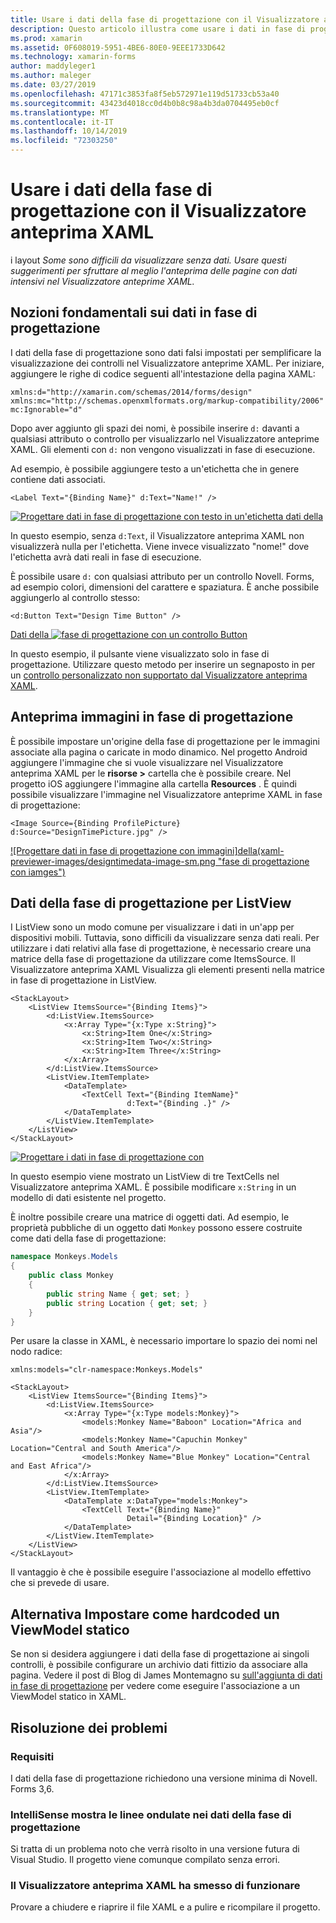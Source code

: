 ```yaml
---
title: Usare i dati della fase di progettazione con il Visualizzatore anteprima XAML
description: Questo articolo illustra come usare i dati in fase di progettazione per visualizzare layout intensivi dei dati nel Visualizzatore anteprima XAML senza eseguire l'app.
ms.prod: xamarin
ms.assetid: 0F608019-5951-4BE6-80E0-9EEE1733D642
ms.technology: xamarin-forms
author: maddyleger1
ms.author: maleger
ms.date: 03/27/2019
ms.openlocfilehash: 47171c3853fa8f5eb572971e119d51733cb53a40
ms.sourcegitcommit: 43423d4018cc0d4b0b8c98a4b3da0704495eb0cf
ms.translationtype: MT
ms.contentlocale: it-IT
ms.lasthandoff: 10/14/2019
ms.locfileid: "72303250"
---
```

# <a name="use-design-time-data-with-the-xaml-previewer"></a>Usare i dati della fase di progettazione con il Visualizzatore anteprima XAML

i layout _Some sono difficili da visualizzare senza dati. Usare questi suggerimenti per sfruttare al meglio l'anteprima delle pagine con dati intensivi nel Visualizzatore anteprime XAML._

## <a name="design-time-data-basics"></a>Nozioni fondamentali sui dati in fase di progettazione

I dati della fase di progettazione sono dati falsi impostati per semplificare la visualizzazione dei controlli nel Visualizzatore anteprime XAML. Per iniziare, aggiungere le righe di codice seguenti all'intestazione della pagina XAML:

```xaml
xmlns:d="http://xamarin.com/schemas/2014/forms/design"
xmlns:mc="http://schemas.openxmlformats.org/markup-compatibility/2006"
mc:Ignorable="d"
```

Dopo aver aggiunto gli spazi dei nomi, è possibile inserire `d:` davanti a qualsiasi attributo o controllo per visualizzarlo nel Visualizzatore anteprime XAML. Gli elementi con `d:` non vengono visualizzati in fase di esecuzione.

Ad esempio, è possibile aggiungere testo a un'etichetta che in genere contiene dati associati.

```xaml
<Label Text="{Binding Name}" d:Text="Name!" />
```

[![Progettare dati in fase di progettazione con testo in un'etichetta dati della](xaml-previewer-images/designtimedata-label-sm.png "fase di progettazione con testo un'etichetta")](xaml-previewer-images/designtimedata-label-lg.png#lightbox)

In questo esempio, senza `d:Text`, il Visualizzatore anteprima XAML non visualizzerà nulla per l'etichetta. Viene invece visualizzato "nome!" dove l'etichetta avrà dati reali in fase di esecuzione.

È possibile usare `d:` con qualsiasi attributo per un controllo Novell. Forms, ad esempio colori, dimensioni del carattere e spaziatura. È anche possibile aggiungerlo al controllo stesso:

```xaml
<d:Button Text="Design Time Button" />
```

[Dati della ![fase di progettazione con un controllo Button](xaml-previewer-images/designtimedata-controls-sm.png "dati della fase di progettazione con un controllo Button")](xaml-previewer-images/designtimedata-controls-lg.png#lightbox)

In questo esempio, il pulsante viene visualizzato solo in fase di progettazione. Utilizzare questo metodo per inserire un segnaposto in per un [controllo personalizzato non supportato dal Visualizzatore anteprima XAML](render-custom-controls.md).

## <a name="preview-images-at-design-time"></a>Anteprima immagini in fase di progettazione

È possibile impostare un'origine della fase di progettazione per le immagini associate alla pagina o caricate in modo dinamico. Nel progetto Android aggiungere l'immagine che si vuole visualizzare nel Visualizzatore anteprima XAML per le **risorse >** cartella che è possibile creare. Nel progetto iOS aggiungere l'immagine alla cartella **Resources** . È quindi possibile visualizzare l'immagine nel Visualizzatore anteprime XAML in fase di progettazione:

```xaml
<Image Source={Binding ProfilePicture} d:Source="DesignTimePicture.jpg" />
```

[![Progettare dati in fase di progettazione con immagini]della(xaml-previewer-images/designtimedata-image-sm.png "fase di progettazione con iamges")](xaml-previewer-images/designtimedata-image-lg.png#lightbox)

## <a name="design-time-data-for-listviews"></a>Dati della fase di progettazione per ListView

I ListView sono un modo comune per visualizzare i dati in un'app per dispositivi mobili. Tuttavia, sono difficili da visualizzare senza dati reali. Per utilizzare i dati relativi alla fase di progettazione, è necessario creare una matrice della fase di progettazione da utilizzare come ItemsSource. Il Visualizzatore anteprima XAML Visualizza gli elementi presenti nella matrice in fase di progettazione in ListView.

```xaml
<StackLayout>
    <ListView ItemsSource="{Binding Items}">
        <d:ListView.ItemsSource>
            <x:Array Type="{x:Type x:String}">
                <x:String>Item One</x:String>
                <x:String>Item Two</x:String>
                <x:String>Item Three</x:String>
            </x:Array>
        </d:ListView.ItemsSource>
        <ListView.ItemTemplate>
            <DataTemplate>
                <TextCell Text="{Binding ItemName}"
                          d:Text="{Binding .}" />
            </DataTemplate>
        </ListView.ItemTemplate>
    </ListView>
</StackLayout>
```

[![Progettare i dati in fase di progettazione con](xaml-previewer-images/designtimedata-itemssource-sm.png "i dati della fase di progettazione di ListView con ListView")](xaml-previewer-images/designtimedata-itemssource-lg.png#lightbox)

In questo esempio viene mostrato un ListView di tre TextCells nel Visualizzatore anteprima XAML. È possibile modificare `x:String` in un modello di dati esistente nel progetto.

È inoltre possibile creare una matrice di oggetti dati. Ad esempio, le proprietà pubbliche di un oggetto dati `Monkey` possono essere costruite come dati della fase di progettazione:

```csharp
namespace Monkeys.Models
{
    public class Monkey
    {
        public string Name { get; set; }
        public string Location { get; set; }
    }
}
```

Per usare la classe in XAML, è necessario importare lo spazio dei nomi nel nodo radice:

```xaml
xmlns:models="clr-namespace:Monkeys.Models"
```

```xaml
<StackLayout>
    <ListView ItemsSource="{Binding Items}">
        <d:ListView.ItemsSource>
            <x:Array Type="{x:Type models:Monkey}">
                <models:Monkey Name="Baboon" Location="Africa and Asia"/>
                <models:Monkey Name="Capuchin Monkey" Location="Central and South America"/>
                <models:Monkey Name="Blue Monkey" Location="Central and East Africa"/>
            </x:Array>
        </d:ListView.ItemsSource>
        <ListView.ItemTemplate>
            <DataTemplate x:DataType="models:Monkey">
                <TextCell Text="{Binding Name}"
                          Detail="{Binding Location}" />
            </DataTemplate>
        </ListView.ItemTemplate>
    </ListView>
</StackLayout>
```

Il vantaggio è che è possibile eseguire l'associazione al modello effettivo che si prevede di usare.

## <a name="alternative-hardcode-a-static-viewmodel"></a>Alternativa Impostare come hardcoded un ViewModel statico

Se non si desidera aggiungere i dati della fase di progettazione ai singoli controlli, è possibile configurare un archivio dati fittizio da associare alla pagina. Vedere il post di Blog di James Montemagno su [sull'aggiunta di dati in fase di progettazione](https://montemagno.com/xamarin-forms-design-time-data-tips-best-practices/) per vedere come eseguire l'associazione a un ViewModel statico in XAML.

## <a name="troubleshooting"></a>Risoluzione dei problemi

### <a name="requirements"></a>Requisiti

I dati della fase di progettazione richiedono una versione minima di Novell. Forms 3,6.

### <a name="intellisense-shows-squiggly-lines-under-my-design-time-data"></a>IntelliSense mostra le linee ondulate nei dati della fase di progettazione

Si tratta di un problema noto che verrà risolto in una versione futura di Visual Studio. Il progetto viene comunque compilato senza errori.

### <a name="the-xaml-previewer-stopped-working"></a>Il Visualizzatore anteprima XAML ha smesso di funzionare

Provare a chiudere e riaprire il file XAML e a pulire e ricompilare il progetto.
